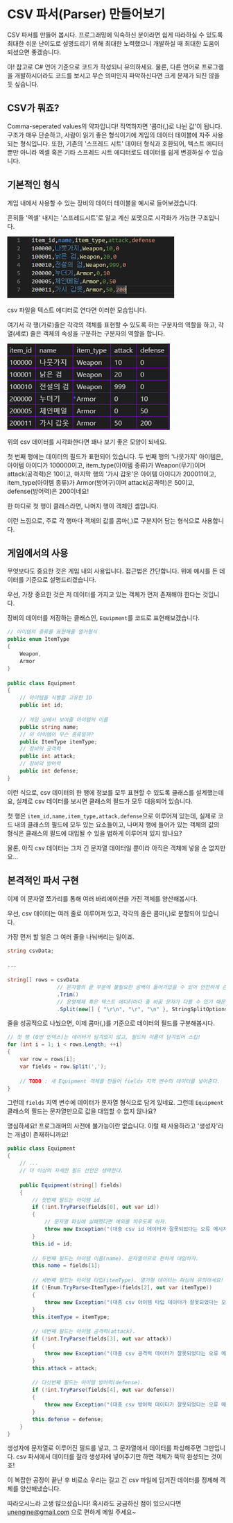 # CSV 파서(Parser) 만들어보기

CSV 파서를 만들어 봅시다. 프로그래밍에 익숙하신 분이라면 쉽게 따라하실 수 있도록 최대한 쉬운 난이도로 설명드리기 위해 최대한 노력했으니 개발하실 때 최대한 도움이 되셨으면 좋겠습니다.

아! 참고로 C# 언어 기준으로 코드가 작성되니 유의하세요. 물론, 다른 언어로 프로그램을 개발하시더라도 코드를 보시고 무슨 의미인지 파악하신다면 크게 문제가 되진 않을 듯 싶습니다.

## CSV가 뭐죠?
Comma-seperated values의 약자입니다! 직역하자면 '콤마(,)로 나뉜 값'이 됩니다. 구조가 매우 단순하고, 사람이 읽기 좋은 형식이기에 게임의 데이터 테이블에 자주 사용되는 형식입니다.
또한, 기존의 '스프레드 시트' 데이터 형식과 호환되어, 텍스트 에디터 뿐만 아니라 엑셀 혹은 기타 스프레드 시트 에디터로도 데이터를 쉽게 변경하실 수 있습니다.

## 기본적인 형식
게임 내에서 사용할 수 있는 장비의 데이터 테이블을 예시로 들어보겠습니다.

흔히들 '엑셀' 내지는 '스프레드시트'로 알고 계신 포맷으로 시각화가 가능한 구조입니다.

![예제1](pic.PNG)

csv 파일을 텍스트 에디터로 연다면 이러한 모습입니다.

여기서 각 행(가로)줄은 각각의 객체를 표현할 수 있도록 하는 구분자의 역할을 하고, 각 열(세로) 줄은 객체의 속성을 구분하는 구분자의 역할을 합니다.

![예제2](pic2.PNG)

위의 csv 데이터를 시각화한다면 꽤나 보기 좋은 모양이 되네요.

첫 번째 행에는 데이터의 필드가 표현되어 있습니다. 두 번째 행의 '나뭇가지' 아이템은, 아이템 아이디가 100000이고, item_type(아이템 종류)가 Weapon(무기)이며 attack(공격력)은 10이고, 마지막 행의 '가시 갑옷'은 아이템 아이디가 200011이고, item_type(아이템 종류)가 Armor(방어구)이며 attack(공격력)은 50이고, defense(방어력)은 200이네요!

한 마디로 첫 행이 클래스라면, 나머지 행이 객체인 셈입니다.

이런 느낌으로, 주로 각 행마다 객체의 값를 콤마(,)로 구분지어 담는 형식으로 사용합니다.

## 게임에서의 사용
무엇보다도 중요한 것은 게임 내의 사용입니다. 접근법은 간단합니다. 위에 예시를 든 데이터를 기준으로 설명드리겠습니다.

우선, 가장 중요한 것은 저 데이터를 가지고 있는 객체가 먼저 존재해야 한다는 것입니다.

장비의 데이터를 저장하는 클래스인, `Equipment`를 코드로 표현해보겠습니다.

```csharp
// 아이템의 종류를 표현해줄 열거형식
public enum ItemType
{
    Weapon,
    Armor
}

public class Equipment
{
    // 아이템을 식별할 고유한 ID
    public int id;

    // 게임 상에서 보여줄 아이템의 이름
    public string name;
    // 이 아이템이 무슨 종류일까?
    public ItemType itemType;
    // 장비의 공격력
    public int attack;
    // 장비의 방어력
    public int defense;
}
```
이런 식으로, csv 데이터의 한 행에 정보를 모두 표현할 수 있도록 클래스를 설계했는데요, 실제로 csv 데이터를 보시면 클래스의 필드가 모두 대응되어 있습니다.

첫 행은 `item_id,name,item_type,attack,defense`으로 이루어져 있는데, 실제로 코드 내의 클래스의 필드에 모두 있는 요소들이고, 나머지 행에 들어가 있는 객체의 값의 형식은 클래스의 필드에 대입될 수 있을 법하게 이루어져 있지 않나요?

물론, 아직 csv 데이터는 그저 긴 문자열 데이터일 뿐이라 아직은 객체에 넣을 순 없지만요...

## 본격적인 파서 구현
이제 이 문자열 쪼가리를 통해 여러 바리에이션을 가진 객체를 양산해봅시다.

우선, csv 데이터는 여러 줄로 이루어져 있고, 각각의 줄은 콤마(,)로 분할되어 있습니다.

가장 먼저 할 일은 그 여러 줄을 나눠버리는 일이죠.

```csharp
string csvData;

...

string[] rows = csvData
                // 문자열의 끝 부분에 불필요한 공백이 들어가있을 수 있어 안전하게 손질해줍시다.
                .Trim()
                // 운영체제 혹은 텍스트 에디터마다 줄 바꿈 문자가 다를 수 있기 때문에 안전하게 나눠줍니다.
                .Split(new[] { "\r\n", "\r", "\n" }, StringSplitOptions.None);
```

줄을 성공적으로 나눴으면, 이제 콤마(,)를 기준으로 데이터의 필드를 구분해봅시다.

```csharp
// 첫 행 (0번 인덱스)는 데이터가 담겨있지 않고, 필드의 이름이 담겨있어 스킵!
for (int i = 1; i < rows.Length; ++i)
{
    var row = rows[i];
    var fields = row.Split(',');

    // TODO : 새 Equipment 객체를 만들어 fields 지역 변수의 데이터를 넣어준다.
}
```

그런데 `fields` 지역 변수에 데이터가 문자열 형식으로 담겨 있네요. 그런데 `Equipment` 클래스의 필드는 문자열만으로 값을 대입할 수 없지 않나요?

명심하세요! 프로그래머의 사전에 불가능이란 없습니다. 이럴 때 사용하라고 '생성자'라는 개념이 존재하니까요!

```csharp
public class Equipment
{
    // ...
    // 더 이상의 자세한 필드 선언은 생략한다.

    public Equipment(string[] fields)
    {
        // 첫번째 필드는 아이템 id.
        if (!int.TryParse(fields[0], out var id))
        {
            // 문자열 파싱에 실패했다면 예외를 띄우도록 하자.
            throw new Exception("(대충 csv id 데이터가 잘못되었다는 오류 메시지)");
        }
        this.id = id;

        // 두번째 필드는 아이템 이름(name). 문자열이므로 편하게 대입하자.
        this.name = fields[1];

        // 세번째 필드는 아이템 타입(itemType). 열거형 데이터는 파싱에 유의하세요!
        if (!Enum.TryParse<ItemType>(fields[2], out var itemType))
        {
            throw new Exception("(대충 csv 아이템 타입 데이터가 잘못되었다는 오류 메시지)");
        }
        this.itemType = itemType;

        // 네번째 필드는 아이템 공격력(attack).
        if (!int.TryParse(fields[3], out var attack))
        {
            throw new Exception("(대충 csv 공격력 데이터가 잘못되었다는 오류 메시지)");
        }
        this.attack = attack;

        // 다섯번째 필드는 아이템 방어력(defense).
        if (!int.TryParse(fields[4], out var defense))
        {
            throw new Exception("(대충 csv 방어력 데이터가 잘못되었다는 오류 메시지)");
        }
        this.defense = defense;
    }
}
```
생성자에 문자열로 이루어진 필드를 넣고, 그 문자열에서 데이터를 파싱해주면 그만입니다. csv 파서에서 데이터를 잘라 생성자에 넣어주기만 하면 객체가 뚝딱 완성되는 것이죠!

이 복잡한 공정이 끝난 후 비로소 우리는 길고 긴 csv 파일에 담겨진 데이터를 정제해 객체를 양산해냈습니다.

따라오시느라 고생 많으셨습니다! 혹시라도 궁금하신 점이 있으시다면 unengine@gmail.com 으로 편하게 메일 주세요~